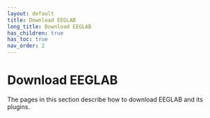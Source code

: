 ```yaml
---
layout: default
title: Download EEGLAB
long_title: Download EEGLAB
has_children: true
has_toc: true
nav_order: 2
---
```

# Download EEGLAB
The pages in this section describe how to download EEGLAB and its plugins.


